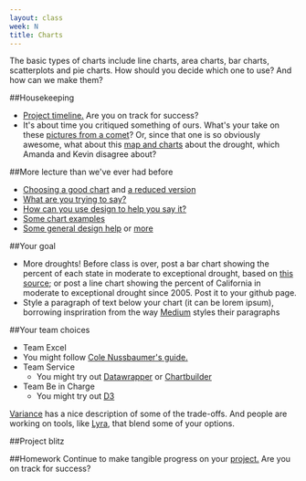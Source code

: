 ```yaml
---
layout: class
week: N
title: Charts
---
```


The basic types of charts include line charts, area charts, bar charts, scatterplots and pie charts. How should you decide which one to use? And how can we make them?

##Housekeeping

- [Project timeline.](../../projects/) Are you on track for success?
- It's about time you critiqued something of ours. What's your take on these [pictures from a comet](http://www.nytimes.com/interactive/2014/11/12/science/space/rosetta-philae-comet-landing.html)? Or, since that one is so obviously awesome, what about this [map and charts](http://www.nytimes.com/interactive/2014/upshot/mapping-the-spread-of-drought-across-the-us.html?abt=0002&abg=1) about the drought, which Amanda and Kevin disagree about?

##More lecture than we've ever had before

- [Choosing a good chart](http://extremepresentation.typepad.com/files/choosing-a-good-chart-09.pdf) and [a reduced version](http://kpq.github.io/sherp-31/assets/lectures/charts-reduced.pdf) 
- [What are you trying to say?](http://lulupinney.co.uk/2012/08/what-are-you-trying-to-say/)
- [How can you use design to help you say it?](http://i.imgur.com/RzYaLZg.gif)
- [Some chart examples](http://kpq.github.io/sherp-31/assets/lectures/chartexamples.pdf)
- [Some general design help](http://www.visualmess.com) or [more](http://lenagroeger.github.io/design/)

##Your goal
- More droughts! Before class is over, post a bar chart showing the percent of each state in moderate to exceptional drought, based on [this source](http://droughtmonitor.unl.edu/MapsAndData/DataTables.aspx); or post a line chart showing the percent of California in moderate to exceptional drought since 2005. Post it to your github page.
- Style a paragraph of text below your chart (it can be lorem ipsum), borrowing inspriration from the way [Medium](https://medium.com/cool-code-pal/70abf2d96a10) styles their paragraphs

##Your team choices

- Team Excel
 - You might follow [Cole Nussbaumer's guide.](http://www.storytellingwithdata.com/2011/11/how-to-do-it-in-excel.html)
- Team Service
  - You might try out [Datawrapper](http://datawrapper.de/) or [Chartbuilder](http://quartz.github.io/Chartbuilder/)
- Team Be in Charge
  - You might try out [D3](https://github.com/mbostock/d3/wiki/Gallery)


[Variance](https://variancecharts.com/examples/) has a nice description of some of the trade-offs. And people are working on tools, like [Lyra](http://idl.cs.washington.edu/projects/lyra/), that blend some of your options.

##Project blitz

##Homework
Continue to make tangible progress on your [project.](../../projects/) Are you on track for success?

